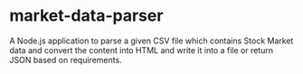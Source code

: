 # market-data-parser
A Node.js application to parse a given CSV file which contains Stock Market data and convert the content into HTML and write it into a file or return JSON based on requirements.
